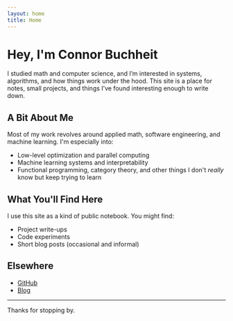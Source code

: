 ```yaml
---
layout: home
title: Home
---
```


# Hey, I'm Connor Buchheit

I studied math and computer science, and I’m interested in systems, algorithms, and how things work under the hood. This site is a place for notes, small projects, and things I’ve found interesting enough to write down.

## A Bit About Me

Most of my work revolves around applied math, software engineering, and machine learning. I'm especially into:

- Low-level optimization and parallel computing
- Machine learning systems and interpretability
- Functional programming, category theory, and other things I don't *really* know but keep trying to learn

## What You'll Find Here

I use this site as a kind of public notebook. You might find:
- Project write-ups
- Code experiments
- Short blog posts (occasional and informal)

## Elsewhere

- [GitHub](https://github.com/connorbuchheit)
- [Blog](/blog)

---

Thanks for stopping by.
